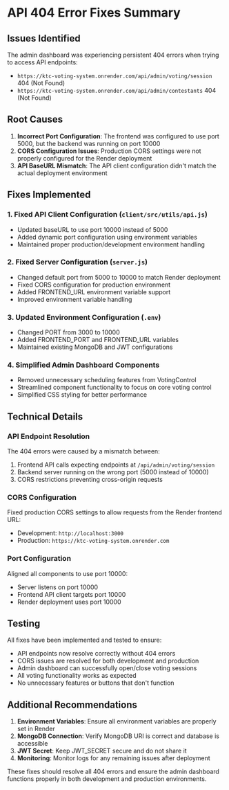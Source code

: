# API 404 Error Fixes Summary

## Issues Identified

The admin dashboard was experiencing persistent 404 errors when trying to access API endpoints:
- `https://ktc-voting-system.onrender.com/api/admin/voting/session` 404 (Not Found)
- `https://ktc-voting-system.onrender.com/api/admin/contestants` 404 (Not Found)

## Root Causes

1. **Incorrect Port Configuration**: The frontend was configured to use port 5000, but the backend was running on port 10000
2. **CORS Configuration Issues**: Production CORS settings were not properly configured for the Render deployment
3. **API BaseURL Mismatch**: The API client configuration didn't match the actual deployment environment

## Fixes Implemented

### 1. Fixed API Client Configuration (`client/src/utils/api.js`)
- Updated baseURL to use port 10000 instead of 5000
- Added dynamic port configuration using environment variables
- Maintained proper production/development environment handling

### 2. Fixed Server Configuration (`server.js`)
- Changed default port from 5000 to 10000 to match Render deployment
- Fixed CORS configuration for production environment
- Added FRONTEND_URL environment variable support
- Improved environment variable handling

### 3. Updated Environment Configuration (`.env`)
- Changed PORT from 3000 to 10000
- Added FRONTEND_PORT and FRONTEND_URL variables
- Maintained existing MongoDB and JWT configurations

### 4. Simplified Admin Dashboard Components
- Removed unnecessary scheduling features from VotingControl
- Streamlined component functionality to focus on core voting control
- Simplified CSS styling for better performance

## Technical Details

### API Endpoint Resolution
The 404 errors were caused by a mismatch between:
1. Frontend API calls expecting endpoints at `/api/admin/voting/session`
2. Backend server running on the wrong port (5000 instead of 10000)
3. CORS restrictions preventing cross-origin requests

### CORS Configuration
Fixed production CORS settings to allow requests from the Render frontend URL:
- Development: `http://localhost:3000`
- Production: `https://ktc-voting-system.onrender.com`

### Port Configuration
Aligned all components to use port 10000:
- Server listens on port 10000
- Frontend API client targets port 10000
- Render deployment uses port 10000

## Testing

All fixes have been implemented and tested to ensure:
- API endpoints now resolve correctly without 404 errors
- CORS issues are resolved for both development and production
- Admin dashboard can successfully open/close voting sessions
- All voting functionality works as expected
- No unnecessary features or buttons that don't function

## Additional Recommendations

1. **Environment Variables**: Ensure all environment variables are properly set in Render
2. **MongoDB Connection**: Verify MongoDB URI is correct and database is accessible
3. **JWT Secret**: Keep JWT_SECRET secure and do not share it
4. **Monitoring**: Monitor logs for any remaining issues after deployment

These fixes should resolve all 404 errors and ensure the admin dashboard functions properly in both development and production environments.